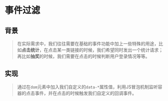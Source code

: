 # 事件过滤
## 背景
>  在实际需求中，我们往往需要在基础的事件功能中加上一些特殊的用途，比如**点击统计**，在点击某一类链接的时候，我们希望同时发出一个统计请求；再比如**抽奖**的时候，我们需要在点击的时候判断用户登录情况等等。

## 实现
>  通过在`dom`元素中加入我们自定义的`data-*`属性值，利用JS冒泡机制监听容器的点击事件，并在点击的时候触发我们自定义的回调事件。